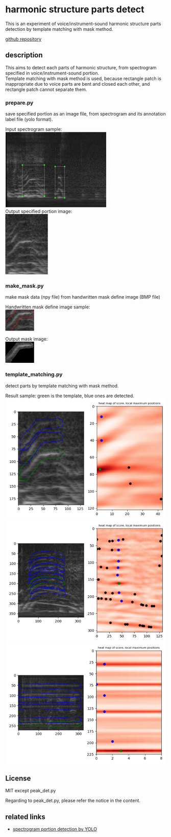 #  harmonic structure parts detect   
    
This is an experiment of voice/instrument-sound harmonic structure parts detection by template matching with mask method.  
   
[github repository](https://github.com/shun60s/harmonic-structure-parts-detect/)  


## description  

This aims to detect each parts of harmonic structure, from spectrogram specified in voice/instrument-sound portion.  
Template matching with mask method is used, because rectangle patch is inappropriate due to voice parts are bent and closed each other,
and rectangle patch cannot separate them.   


###  prepare.py  
save specified portion as an image file, from spectrogram and its annotation label file (yolo format).  

Input spectrogram sample:  
![figure1](docs/spectrogram_with_label.png)  
Output specified portion image:  
![figure2](docs/input1_2_0__0_0.jpg)  


### make_mask.py 
make mask data (npy file) from handwritten mask define image (BMP file)  

Handwritten mask define image sample:  
![figure3](docs/input1_2_0__0_0_MASK_1.bmp)  

Output mask image:  
![figure4](docs/input1_2_0__0_0_MASK_1_temp.bmp)  


### template_matching.py  
detect parts by template matching with mask method. 

Result sample: green is the template, blue ones are detected.  
![figure5](docs/input1_2_0__0_0_MASK_1_temp_template_matching_with_mask.png)  
![figure6](docs/input1_2_2__0_0_MASK_1_temp_template_matching_with_mask.png)  
![figure7](docs/input1_2_3__0_1_MASK_1_temp_template_matching_with_mask.png)  


## License  

MIT  except peak_det.py  

Regarding to peak_det.py, please refer the notice in the content.  


## related links  

- [spectrogram portion detection by YOLO](https://github.com/shun60s/YOLO-spectrogram-darknet-clone/)  



